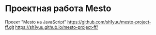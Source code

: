 # Проектная работа Mesto
Проект "Mesto на JavaScript"
https://github.com/sh1yuu/mesto-project-ff.git
https://sh1yuu.github.io/mesto-project-ff/
